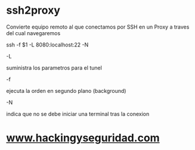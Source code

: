 # ssh2proxy

Convierte equipo remoto al que conectamos por SSH en un Proxy a traves del cual navegaremos

ssh -f $1 -L 8080:localhost:22 -N

-L

suministra los parametros para el tunel 


-f

ejecuta la orden en segundo plano (background)


-N

indica que no se debe iniciar una terminal tras la conexion


# www.hackingyseguridad.com
